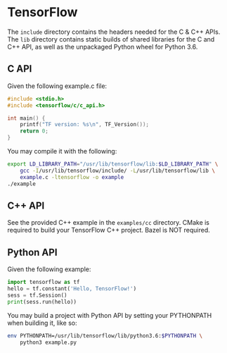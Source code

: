 # TensorFlow

The `include` directory contains the headers needed for the C & C++ APIs. The `lib` directory contains static builds of shared libraries for the C and C++ API, as well as the unpackaged Python wheel for Python 3.6.

## C API

Given the following example.c file:

```c
#include <stdio.h>
#include <tensorflow/c/c_api.h>

int main() {
    printf("TF version: %s\n", TF_Version());
    return 0;
}
```

You may compile it with the following:

```sh
export LD_LIBRARY_PATH="/usr/lib/tensorflow/lib:$LD_LIBRARY_PATH" \
    gcc -I/usr/lib/tensorflow/include/ -L/usr/lib/tensorflow/lib \
    example.c -ltensorflow -o example
./example
```

## C++ API

See the provided C++ example in the `examples/cc` directory. CMake is required to build your TensorFlow C++ project. Bazel is NOT required.

## Python API

Given the following example:

```python
import tensorflow as tf
hello = tf.constant('Hello, TensorFlow!')
sess = tf.Session()
print(sess.run(hello))
```

You may build a project with Python API by setting your PYTHONPATH when building it, like so:

```sh
env PYTHONPATH=/usr/lib/tensorflow/lib/python3.6:$PYTHONPATH \
    python3 example.py
```
